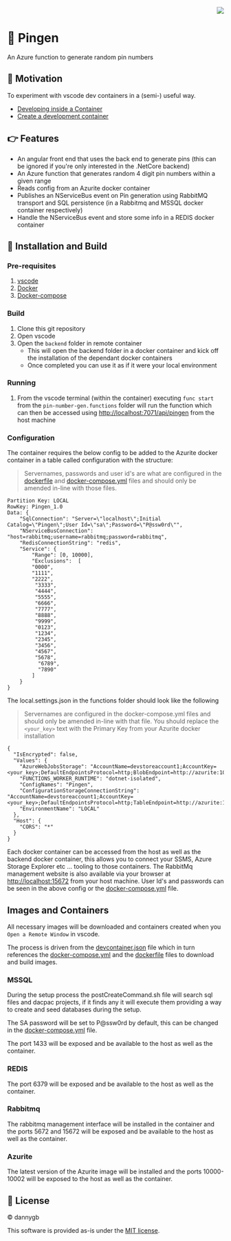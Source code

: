 <p align="right">
  <a href="https://github.com/DannyGB/Pingen/actions/workflows/build.yml">
      <img src="https://github.com/DannyGB/Pingen/actions/workflows/build.yml/badge.svg">
  </a>    
</p>

# 🦊 Pingen

An Azure function to generate random pin numbers

## 🚂 Motivation

To experiment with vscode dev containers in a (semi-) useful way.

* [Developing inside a Container](https://code.visualstudio.com/docs/remote/containers)
* [Create a development container](https://code.visualstudio.com/docs/remote/create-dev-container)


## 👉 Features

* An angular front end that uses the back end to generate pins (this can be ignored if you're only interested in the .NetCore backend)
* An Azure function that generates random 4 digit pin numbers within a given range
* Reads config from an Azurite docker container
* Publishes an NServiceBus event on Pin generation using RabbitMQ transport and SQL persistence (in a Rabbitmq and MSSQL docker container respectively)
* Handle the NServiceBus event and store some info in a REDIS docker container

## 🚀 Installation and Build

### Pre-requisites

1. [vscode](https://code.visualstudio.com/)
2. [Docker](https://www.docker.com/get-started)
3. [Docker-compose](https://docs.docker.com/compose/)

### Build

1. Clone this git repository
2. Open vscode
3. Open the `backend` folder in remote container
    * This will open the backend folder in a docker container and kick off the installation of the dependant docker containers
    * Once completed you can use it as if it were your local environment

### Running

1. From the vscode terminal (within the container) executing `func start` from the `pin-number-gen.functions` folder will run the function which can then be accessed using [http://localhost:7071/api/pingen]() from the host machine

### Configuration

The container requires the below config to be added to the Azurite docker container in a table called configuration with the structure:
> Servernames, passwords and user id's are what are configured in the [dockerfile](https://github.com/DannyGB/Pingen/blob/main/Backend/.devcontainer/Dockerfile) and [docker-compose.yml](https://github.com/DannyGB/Pingen/blob/main/Backend/.devcontainer/docker-compose.yml) files and should only be amended in-line with those files.

```
Partition Key: LOCAL
RowKey: Pingen_1.0
Data: {    
    "SqlConnection": "Server=\"localhost\";Initial Catalog=\"Pingen\";User Id=\"sa\";Password=\"P@ssw0rd\"",
    "NServiceBusConnection": "host=rabbitmq;username=rabbitmq;password=rabbitmq",
    "RedisConnectionString": "redis",
    "Service": {
        "Range": [0, 10000],
        "Exclusions":  [
        "0000",
        "1111",
        "2222",
         "3333",
         "4444",
         "5555",
         "6666",
         "7777",
         "8888",
         "9999",
         "0123",
         "1234",
         "2345",
         "3456",
         "4567",
         "5678",
          "6789",
          "7890"
        ]
    }
}
```

The local.settings.json in the functions folder should look like the following
> Servernames are configured in the docker-compose.yml files and should only be amended in-line with that file.
> You should replace the `<your_key>` text with the Primary Key from your Azurite docker installation

```
{
  "IsEncrypted": false,
  "Values": {
    "AzureWebJobsStorage": "AccountName=devstoreaccount1;AccountKey=<your_key>;DefaultEndpointsProtocol=http;BlobEndpoint=http://azurite:10000/devstoreaccount1;QueueEndpoint=http://azurite:10001/devstoreaccount1;TableEndpoint=http://azurite:10002/devstoreaccount1;",
    "FUNCTIONS_WORKER_RUNTIME": "dotnet-isolated",
    "ConfigNames": "Pingen",
    "ConfigurationStorageConnectionString": "AccountName=devstoreaccount1;AccountKey=<your_key>;DefaultEndpointsProtocol=http;TableEndpoint=http://azurite:10002/devstoreaccount1;",
    "EnvironmentName": "LOCAL"
  },
  "Host": {
    "CORS": "*"
  }
}
```

Each docker container can be accessed from the host as well as the backend docker container, this allows you to connect your SSMS, Azure Storage Explorer etc ... tooling to those containers. The RabbitMq management website is also available via your browser at [http://localhost:15672]() from your host machine. User Id's and passwords can be seen in the above config or the [docker-compose.yml](https://github.com/DannyGB/Pingen/blob/main/Backend/.devcontainer/docker-compose.yml) file.

## Images and Containers

All necessary images will be downloaded and containers created when you `Open a Remote Window` in vscode.

The process is driven from the [devcontainer.json](https://github.com/DannyGB/Pingen/blob/main/Backend/.devcontainer/devcontainer.json) file which in turn references the [docker-compose.yml](https://github.com/DannyGB/Pingen/blob/main/Backend/.devcontainer/docker-compose.yml) and the [dockerfile](https://github.com/DannyGB/Pingen/blob/main/Backend/.devcontainer/Dockerfile) files to download and build images.

### MSSQL

During the setup process the postCreateCommand.sh file will search sql files and dacpac projects, if it finds any it will execute them providing a way to create and seed databases during the setup.

The SA password will be set to P@ssw0rd by default, this can be changed in the [docker-compose.yml](https://github.com/DannyGB/Pingen/blob/main/Backend/.devcontainer/docker-compose.yml) file.

The port 1433 will be exposed and be available to the host as well as the container.

### REDIS

The port 6379 will be exposed and be available to the host as well as the container.

### Rabbitmq

The rabbitmq management interface will be installed in the container and the ports 5672 and 15672 will be exposed and be available to the host as well as the container.

### Azurite

The latest version of the Azurite image will be installed and the ports 10000-10002 will be exposed to the host as well as the container.

## 📖 License

© dannygb

This software is provided as-is under the [MIT license](https://github.com/DannyGB/Pingen/LICENSE).
